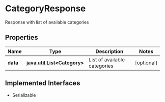 

# CategoryResponse

Response with list of available categories

## Properties

Name | Type | Description | Notes
------------ | ------------- | ------------- | -------------
**data** | [**java.util.List&lt;Category&gt;**](Category.md) | List of available categories |  [optional]


## Implemented Interfaces

* Serializable


